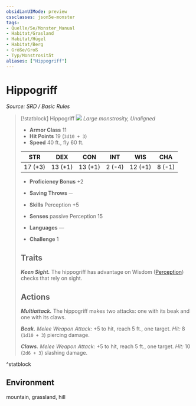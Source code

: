 ```yaml
---
obsidianUIMode: preview
cssclasses: json5e-monster
tags:
- Quelle/5e/Monster_Manual
- Habitat/Grasland
- Habitat/Hügel
- Habitat/Berg
- Größe/Groß
- Typ/Monstrosität
aliases: ["Hippogriff"]
---
```

# Hippogriff
*Source: SRD / Basic Rules*  

> [!statblock] Hippogriff
> ![](compendium/bestiary/monstrosity/token/hippogriff.png#token)
> *Large monstrosity, Unaligned*
> 
> - **Armor Class** 11 
> - **Hit Points** 19 (`3d10 + 3`)
> - **Speed** 40 ft., fly 60 ft.
> 
> |STR|DEX|CON|INT|WIS|CHA|
> |:---:|:---:|:---:|:---:|:---:|:---:|
> |17 (+3)|13 (+1)|13 (+1)| 2 (-4)|12 (+1)| 8 (-1)|
> 
> - **Proficiency Bonus** +2
> - **Saving Throws** ⏤
> - **Skills** Perception +5
> - **Senses** passive Perception 15
> 
> - **Languages** —
> - **Challenge** 1
> 
> ## Traits
> 
> ***Keen Sight.*** The hippogriff has advantage on Wisdom ([Perception](rules/skills.md#Perception)) checks that rely on sight.
> 
> ## Actions
> 
> ***Multiattack.*** The hippogriff makes two attacks: one with its beak and one with its claws.
> 
> ***Beak.*** *Melee Weapon Attack:* +5 to hit, reach 5 ft., one target. *Hit:* 8 (`1d10 + 3`) piercing damage.
> 
> ***Claws.*** *Melee Weapon Attack:* +5 to hit, reach 5 ft., one target. *Hit:* 10 (`2d6 + 3`) slashing damage.

^statblock

## Environment

mountain, grassland, hill